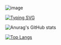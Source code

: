 ![image](https://github.com/Vol4uk13/master/assets/92542920/3395f4b9-ed09-40f6-b730-e034177b04ef)

[![Typing SVG](https://readme-typing-svg.demolab.com?font=Handjet&weight=700&size=50&pause=1100&width=700&height=100&lines=I+explore+the+world+with;Data+Science)](https://git.io/typing-svg)





![Anurag's GitHub stats](https://github-readme-stats.vercel.app/api?username=Vol4uk13&theme=synthwave&show_icons=true)

[![Top Langs](https://github-readme-stats.vercel.app/api/top-langs/?username=Vol4uk13&layout=compact)](https://github.com/anuraghazra/github-readme-stats)
